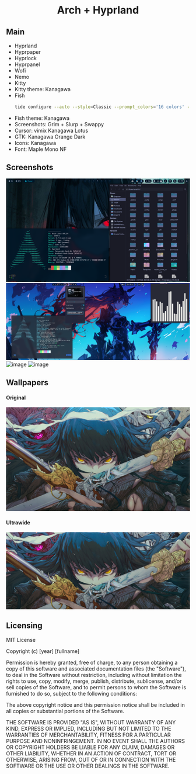 <h1 align="center">Arch + Hyprland</h1>

## Main
- Hyprland
- Hyprpaper
- Hyprlock
- Hyprpanel
- Wofi
- Nemo
- Kitty
- Kitty theme: Kanagawa
- Fish
  ```sh
  tide configure --auto --style=Classic --prompt_colors='16 colors' --show_time=No --classic_prompt_separators=Vertical --powerline_prompt_heads=Round --powerline_prompt_tails=Flat --powerline_prompt_style='Two lines, character' --prompt_connection=Disconnected --powerline_right_prompt_frame=No --prompt_spacing=Compact --icons='Few icons' --transient=Yes
  ```
- Fish theme: Kanagawa
- Screenshots: Grim + Slurp + Swappy
- Cursor: vimix Kanagawa Lotus
- GTK: Kanagawa Orange Dark
- Icons: Kanagawa
- Font: Maple Mono NF

## Screenshots

![image](README/screen_1.png)
![image](README/screen_2.png)
![image](README/screen_3.png)
![image](README/screen_4.png)

## Wallpapers

#### Original
![image](README/Samurai%20(3840x2160).jpg)
#### Ultrawide
![image](README/Samurai%20(3440x1440).jpg)

## Licensing

MIT License

Copyright (c) [year] [fullname]

Permission is hereby granted, free of charge, to any person obtaining a copy
of this software and associated documentation files (the "Software"), to deal
in the Software without restriction, including without limitation the rights
to use, copy, modify, merge, publish, distribute, sublicense, and/or sell
copies of the Software, and to permit persons to whom the Software is
furnished to do so, subject to the following conditions:

The above copyright notice and this permission notice shall be included in all
copies or substantial portions of the Software.

THE SOFTWARE IS PROVIDED "AS IS", WITHOUT WARRANTY OF ANY KIND, EXPRESS OR
IMPLIED, INCLUDING BUT NOT LIMITED TO THE WARRANTIES OF MERCHANTABILITY,
FITNESS FOR A PARTICULAR PURPOSE AND NONINFRINGEMENT. IN NO EVENT SHALL THE
AUTHORS OR COPYRIGHT HOLDERS BE LIABLE FOR ANY CLAIM, DAMAGES OR OTHER
LIABILITY, WHETHER IN AN ACTION OF CONTRACT, TORT OR OTHERWISE, ARISING FROM,
OUT OF OR IN CONNECTION WITH THE SOFTWARE OR THE USE OR OTHER DEALINGS IN THE
SOFTWARE.
